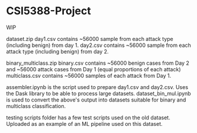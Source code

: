 # CSI5388-Project

WIP

dataset.zip
  day1.csv contains ~56000 sample from each attack type (including benign) from day 1.
  day2.csv contains ~56000 sample from each attack type (including benign) from day 2.

binary_multiclass.zip
  binary.csv contains ~56000 benign cases from Day 2 and ~56000 attack cases from Day 1 (equal proportions of each attack)
  multiclass.csv contains ~56000 samples of each attack from Day 1.
  
assembler.ipynb is the script used to prepare day1.csv and day2.csv. Uses the Dask library to be able to process large datasets.
dataset_bin_mul.ipynb is used to convert the above's output into datasets suitable for binary and multiclass classification.



testing scripts folder has a few test scripts used on the old dataset. Uploaded as an example of an ML pipeline used on this dataset.
